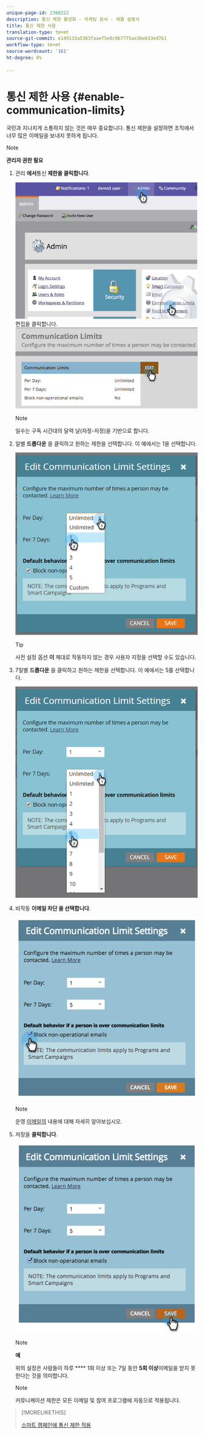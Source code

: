 ```yaml
---
unique-page-id: 2360222
description: 통신 제한 활성화 - 마케팅 문서 - 제품 설명서
title: 통신 제한 사용
translation-type: tm+mt
source-git-commit: e149133a5383faaef5e9c9b7775ae36e633ed7b1
workflow-type: tm+mt
source-wordcount: '161'
ht-degree: 0%

---
```



# 통신 제한 사용 {#enable-communication-limits}

국민과 지나치게 소통하지 않는 것은 매우 중요합니다. 통신 제한을 설정하면 조직에서 너무 많은 이메일을 보내지 못하게 됩니다.

>[!NOTE]
>
>**관리자 권한 필요**

1. 관리 **에서**&#x200B;통신 **제한을 클릭합니다**.

   ![](assets/image2014-9-18-15-3a53-3a37.png)
편집을 클릭합니다.
   ![](assets/image2014-9-18-15-3a53-3a47.png)

   >[!NOTE]
   >
   >
   >일수는 구독 시간대의 달력 날(자정-자정)을 기반으로 합니다.

1. 일별 **드롭다운** 을 클릭하고 원하는 제한을 선택합니다. 이 예에서는 1을 선택합니다.

   ![](assets/three.png)

   >[!TIP]
   >
   >사전 설정 옵션 **이** 제대로 작동하지 않는 경우 사용자 지정을 선택할 수도 있습니다.

1. 7일별 **드롭다운** 을 클릭하고 원하는 제한을 선택합니다. 이 예에서는 5를 선택합니다.

   ![](assets/four.png)

1. 비작동 **이메일 차단 을 선택합니다**.

   ![](assets/five.png)

   >[!NOTE]
   >
   >운영 [이메일의](http://docs.marketo.com/display/DOCS/Make+an+Email+Operational) 내용에 대해 자세히 알아보십시오.

1. 저장을 **클릭합니다**.

   ![](assets/six.png)

   >[!NOTE]
   >
   >**예**
   >
   >
   >위의 설정은 사람들이 하루 **** 1회 이상 또는 7일 동안 **5회 이상**&#x200B;이메일을 받지 못한다는 것을 의미합니다.

   >[!NOTE]
   >
   >
   >커뮤니케이션 제한은 모든 이메일 및 참여 프로그램에 자동으로 적용됩니다.

>[!MORELIKETHIS]
>
>[스마트 캠페인에 통신 제한 적용](../../../product-docs/core-marketo-concepts/smart-campaigns/using-smart-campaigns/apply-communication-limits-to-smart-campaign.md)

